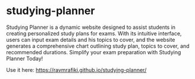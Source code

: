 # studying-planner
Studying Planner is a dynamic website designed to assist students in creating personalized study plans for exams. With its intuitive interface, users can input exam details and his topics to cover, and the website generates a comprehensive chart outlining study plan, topics to cover, and recommended durations. Simplify your exam preparation with Studying Planner Today!

Use it here:
https://ravmrafiki.github.io/studying-planner/
